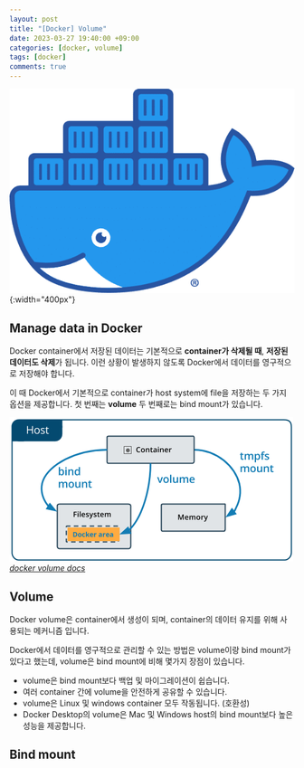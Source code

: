 ```yaml
---
layout: post
title: "[Docker] Volume"
date: 2023-03-27 19:40:00 +09:00
categories: [docker, volume]
tags: [docker]
comments: true
---
```


![Untitled](../../../assets/img/posts/docker/docker_logo.png){:width="400px"}

## Manage data in Docker

Docker container에서 저장된 데이터는 기본적으로 **container가 삭제될 때**, **저장된 데이터도 삭제**가 됩니다. 이런 상황이 발생하지 않도록 Docker에서 데이터를 영구적으로 저장해야 합니다.

이 때 Docker에서 기본적으로 container가 host system에 file을 저장하는 두 가지 옵션을 제공합니다.
첫 번째는 **volume** 두 번째로는 bind mount가 있습니다.


![Untitled](../../../assets/img/posts/docker/docker_volume/docker_volume_overview.png)
_[docker volume docs](https://docs.docker.com/storage/volumes/)_

## Volume

Docker volume은 container에서 생성이 되며, container의 데이터 유지를 위해 사용되는 메커니즘 입니다.

Docker에서 데이터를 영구적으로 관리할 수 있는 방법은 volume이랑 bind mount가 있다고 했는데,
volume은 bind mount에 비해 몇가지 장점이 있습니다.

- volume은 bind mount보다 백업 및 마이그레이션이 쉽습니다.
- 여러 container 간에 volume을 안전하게 공유할 수 있습니다.
- volume은 Linux 및 windows container 모두 작동됩니다. (호환성)
- Docker Desktop의 volume은 Mac 및 Windows host의 bind mount보다 높은 성능을 제공합니다.

## Bind mount
